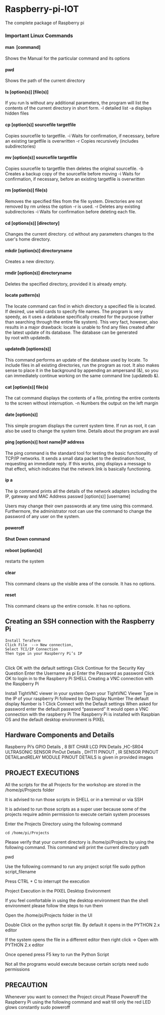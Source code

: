 # Raspberry-pi-IOT
The complete package of Raspberry pi 
### Important Linux Commands
#### man  [command] 
Shows the Manual for the particular command and its options
#### pwd 
Shows the path of the current directory
#### ls [option(s)] [file(s)]
If you run ls without any additional parameters, the program will list the contents of the current directory in short form.
-l        detailed list
-a        displays hidden files


#### cp [option(s)] sourcefile targetfile
Copies sourcefile to targetfile.
-i     Waits for confirmation, if necessary, before an existing targetfile is overwritten
-r      Copies recursively (includes subdirectories)

#### mv [option(s)] sourcefile targetfile
Copies sourcefile to targetfile then deletes the original sourcefile.
-b  Creates a backup copy of the sourcefile before moving
-i   Waits for confirmation, if necessary, before an existing targetfile is overwritten

#### rm [option(s)] file(s)
Removes the specified files from the file system. Directories are not removed by rm unless the option -r is used.
-r  Deletes any existing subdirectories
-i  Waits for confirmation before deleting each file.

#### cd [options(s)] [directory]
Changes the current directory. cd without any parameters changes to the user's home directory.
#### mkdir [option(s)] directoryname
Creates a new directory.
#### rmdir [option(s)] directoryname
Deletes the specified directory, provided it is already empty.
#### locate pattern(s)
The locate command can find in which directory a specified file is located. If desired, use wild cards to specify file names. The program is very speedy, as it uses a database specifically created for the purpose (rather than searching through the entire file system). This very fact, however, also results in a major drawback: locate is unable to find any files created after the latest update of its database.
The database can be generated by root with updatedb.
#### updatedb [options(s)]
This command performs an update of the database used by locate. To include files in all existing directories, run the program as root. It also makes sense to place it in the background by appending an ampersand (&), so you can immediately continue working on the same command line (updatedb &).
#### cat [option(s)] file(s)
The cat command displays the contents of a file, printing the entire contents to the screen without interruption.
-n  Numbers the output on the left margin

#### date [option(s)]
This simple program displays the current system time. If run as root, it can also be used to change the system time. Details about the program are avail
#### ping [option(s)] host name|IP address
The ping command is the standard tool for testing the basic functionality of TCP/IP networks. It sends a small data packet to the destination host, requesting an immediate reply. If this works, ping displays a message to that effect, which indicates that the network link is basically functioning.

#### ip a
The ip command prints all the details of the network adapters including the IP, gateway and MAC Address
passwd [option(s)] [username]

Users may change their own passwords at any time using this command. Furthermore, the administrator root can use the command to change the password of any user on the system.
#### poweroff 
#### Shut Down command 
#### reboot [option(s)]
restarts the system
#### clear
This command cleans up the visible area of the console. It has no options.
#### reset
This command cleans up the entire console. It has no options. <br>

## Creating an SSH connection with the Raspberry Pi
	Install TeraTerm 
	Click File  --> New connection, 
	Select TCI/IP Connection
	Then type in your Raspberry Pi’s IP 

\
	Click OK with the default settings
	Click Continue for the Security Key Question
	Enter the Username as pi
	Enter the Password as password
	Click OK to login in to the Raspberry Pi SHELL
Creating a VNC connection with the Raspberry Pi
	
  Install TightVNC viewer in your system
	Open your TightVNC Viewer 
	Type in the IP of your raspberry Pi  followed by the Display Number
	The default display Number is 1
	Click Connect with the Default settings
	When asked for password enter the default password “password”
	It would open a VNC connection with the raspberry Pi
	The Raspberry Pi is installed with Raspbian OS and the default desktop environment is PIXEL
## Hardware Components and Details

Raspberry Pi’s GPIO Details , 8 BIT CHAR LCD PIN Details  ,HC-SR04  ULTRASONIC SENSOR PinOut  Details , DHT11 PINOUT ,  IR SENSOR PINOUT DETAILandRELAY MODULE PINOUT DETAILS
 is given in provided images 


## PROJECT EXECUTIONS

All the scripts for the all Projects for the workshop are stored in the /home/pi/Projects folder

It is advised to run those scripts in SHELL or in a terminal or via SSH

It is advised to run those scripts as a super user because some of the projects require admin permission to execute certain system processes

Enter the Projects Directory  using the following command

	cd /home/pi/Projects

Please verify that your current directory is /home/pi/Projects by using the following command. This command will print the current directory path

pwd

Use the following command to run any project script file
	sudo python script_filename

Press CTRL + C to interrupt the execution

Project Execution in the PIXEL Desktop Environment

If you feel comfortable in using the desktop environment than the shell environment please follow the steps to run them

Open the /home/pi/Projects folder in the UI

Double Click on the python script file. By default it opens in the PYTHON 2.x editor

If the system opens the file in a different editor then right click -> Open with PYTHON 2.x editor

Once opened press F5 key to run the Python Script

Not all the programs would execute because certain scripts need sudo permissions

## PRECAUTION
Whenever you want to connect the Project circuit Please Poweroff the Raspberry Pi using the following command and wait till only the red LED glows constantly
sudo poweroff
